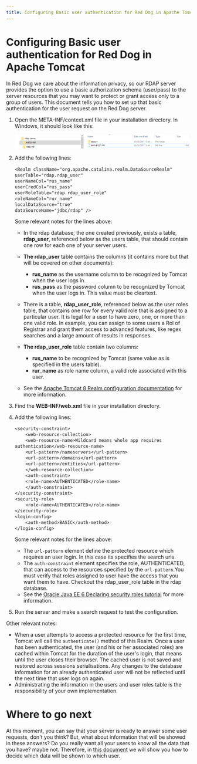 ```yaml
---
title: Configuring Basic user authentication for Red Dog in Apache Tomcat
---
```


# Configuring Basic user authentication for Red Dog in Apache Tomcat

In Red Dog we care about the information privacy, so our RDAP server provides the option to use a basic authorization schema (user/pass) to the server resources that you may want to protect or grant access only to a group of users. This document tells you how to set up that basic authentication for the user request on the Red Dog server.

1.	Open the META-INF/context.xml file in your installation directory. In Windows, it should look like this:

	![DATASOURCE PATH](img\datasource-path.png)

2.	Add the following lines:
 
	```
	<Realm className="org.apache.catalina.realm.DataSourceRealm"
	userTable="rdap.rdap_user" 
	userNameCol="rus_name" 
	userCredCol="rus_pass"
	userRoleTable="rdap.rdap_user_role" 
	roleNameCol="rur_name" 
	localDataSource="true"
	dataSourceName="jdbc/rdap" />
	```

	Some relevant notes for the lines above:

	* In the rdap database, the one created previously, exists a table, **rdap_user**, referenced below as the users table, that should contain one row for each one of your server users.

	* **The rdap_user** table contains the columns (it contains more but that will be covered on other documents):

		+  **rus_name** as the username column to be recognized by Tomcat when the user logs in.
		+  **rus_pass** as the password column to be recognized by Tomcat when the user logs in. This value must be cleartext.

	* There is a table, **rdap_user_role**, referenced below as the user roles table, that contains one row for every valid role that is assigned to a particular user. It is legal for a user to have zero, one, or more than one valid role. In example, you can assign to some users a Rol of Registrar and grant them access to advanced features, like regex searches and a large amount of results in responses.

	* **The rdap_user_role** table contain two columns:

		+ **rus_name** to be recognized by Tomcat (same value as is specified in the users table).
		+ **rur_name** as role name column,  a valid role associated with this user.

	* See the [Apache Tomcat 8 Realm configuration documentation](htttp://tomcat.apache.org/tomcat-7.0-doc/realm-howto.html#JDBCRealm) for more information.

3.	Find the **WEB-INF/web.xml** file in your installation directory.
4.	Add the following lines:
 
	```
	<security-constraint>
	    <web-resource-collection>
		<web-resource-name>Wildcard means whole app requires authentication</web-resource-name>
		<url-pattern>/nameservers</url-pattern>
		<url-pattern>/domains</url-pattern>
		<url-pattern>/entities</url-pattern>
	    </web-resource-collection>
	    <auth-constraint>
		<role-name>AUTHENTICATED</role-name>
	    </auth-constraint>
	</security-constraint>
	<security-role>
	    <role-name>AUTHENTICATED</role-name>
	</security-role>
	<login-config>
	    <auth-method>BASIC</auth-method>
	</login-config>
	```

	Some relevant notes for the lines above:
	* The `url-pattern` element define the protected resource which requires an user login. In this case its specifies the search urls.
	* The `auth-constraint` element specifies the role, AUTHENTICATED, that can access to the resources specified by the `url-pattern`.You must verify that roles assigned to user have the access that you want them to have. Checkout the rdap\_user\_role table in the rdap database.
	* See the [Oracle Java EE 6 Declaring security roles tutorial](https://docs.oracle.com/cd/e19798-01/821-1841/bncav/index.html "Oracle Java Declaring Security Roles") for more information.

5. Run the server and make a search request to test the configuration.

Other relevant notes:
* When a user attempts to access a protected resource for the first time, Tomcat will call the `authenticate()` method of this Realm. Once a user has been authenticated, the user (and his or her associated roles) are cached within Tomcat for the duration of the user's login, that means until the user closes their browser. The cached user is not saved and restored across sessions serialisations. Any changes to the database information for an already authenticated user will not be reflected until the next time that user logs on again.
* Administrating the information in the users and user roles table is the responsibility of your own implementation. 

# Where to go next

At this moment, you can say that your server is ready to answer some user requests, don't you think? But, what about information that will be showed in these answers? Do you really want all your users to know all the data that you have? maybe not. Therefore, in [this document](response-privacy.html "Response Privacy Configuration") we will show you how to decide which data will be shown to which user.


